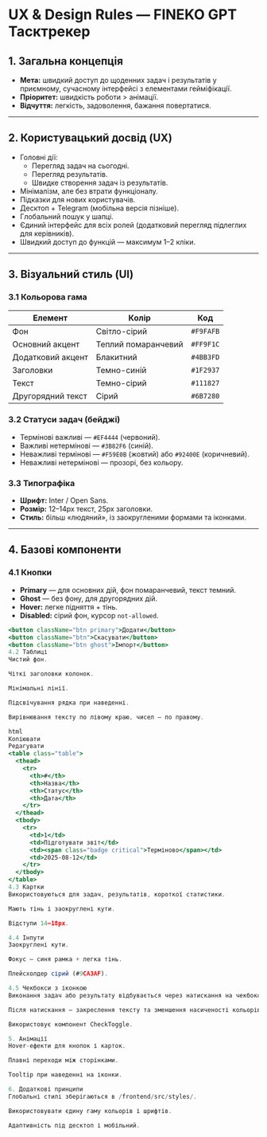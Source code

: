 # UX & Design Rules — FINEKO GPT Тасктрекер

## 1. Загальна концепція
- **Мета:** швидкий доступ до щоденних задач і результатів у приємному, сучасному інтерфейсі з елементами гейміфікації.
- **Пріоритет:** швидкість роботи > анімації.
- **Відчуття:** легкість, задоволення, бажання повертатися.

---

## 2. Користувацький досвід (UX)
- Головні дії:
  - Перегляд задач на сьогодні.
  - Перегляд результатів.
  - Швидке створення задач із результатів.
- Мінімалізм, але без втрати функціоналу.
- Підказки для нових користувачів.
- Десктоп + Telegram (мобільна версія пізніше).
- Глобальний пошук у шапці.
- Єдиний інтерфейс для всіх ролей (додатковий перегляд підлеглих для керівників).
- Швидкий доступ до функцій — максимум 1–2 кліки.

---

## 3. Візуальний стиль (UI)
### 3.1 Кольорова гама
| Елемент | Колір | Код |
|--------|-------|-----|
| Фон | Світло-сірий | `#F9FAFB` |
| Основний акцент | Теплий помаранчевий | `#FF9F1C` |
| Додатковий акцент | Блакитний | `#4BB3FD` |
| Заголовки | Темно-синій | `#1F2937` |
| Текст | Темно-сірий | `#111827` |
| Другорядний текст | Сірий | `#6B7280` |

### 3.2 Статуси задач (бейджі)
- Термінові важливі — `#EF4444` (червоний).
- Важливі нетермінові — `#3B82F6` (синій).
- Неважливі термінові — `#F59E0B` (жовтий) або `#92400E` (коричневий).
- Неважливі нетермінові — прозорі, без кольору.

### 3.3 Типографіка
- **Шрифт:** Inter / Open Sans.
- **Розмір:** 12–14px текст, 25px заголовки.
- **Стиль:** більш «людяний», із заокругленими формами та іконками.

---

## 4. Базові компоненти

### 4.1 Кнопки
- **Primary** — для основних дій, фон помаранчевий, текст темний.
- **Ghost** — без фону, для другорядних дій.
- **Hover:** легке підняття + тінь.
- **Disabled:** сірий фон, курсор `not-allowed`.

```jsx
<button className="btn primary">Додати</button>
<button className="btn">Скасувати</button>
<button className="btn ghost">Імпорт</button>
4.2 Таблиці
Чистий фон.

Чіткі заголовки колонок.

Мінімальні лінії.

Підсвічування рядка при наведенні.

Вирівнювання тексту по лівому краю, чисел — по правому.

html
Копіювати
Редагувати
<table class="table">
  <thead>
    <tr>
      <th>#</th>
      <th>Назва</th>
      <th>Статус</th>
      <th>Дата</th>
    </tr>
  </thead>
  <tbody>
    <tr>
      <td>1</td>
      <td>Підготувати звіт</td>
      <td><span class="badge critical">Терміново</span></td>
      <td>2025-08-12</td>
    </tr>
  </tbody>
</table>
4.3 Картки
Використовуються для задач, результатів, короткої статистики.

Мають тінь і заокруглені кути.

Відступи 14–18px.

4.4 Інпути
Заокруглені кути.

Фокус — синя рамка + легка тінь.

Плейсхолдер сірий (#9CA3AF).

4.5 Чекбокси з іконкою
Виконання задач або результату відбувається через натискання на чекбокс перед елементом.

Після натискання — закреслення тексту та зменшення насиченості кольорів.

Використовує компонент CheckToggle.

5. Анімації
Hover-ефекти для кнопок і карток.

Плавні переходи між сторінками.

Tooltip при наведенні на іконки.

6. Додаткові принципи
Глобальні стилі зберігаються в /frontend/src/styles/.

Використовувати єдину гаму кольорів і шрифтів.

Адаптивність під десктоп і мобільний.